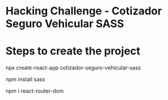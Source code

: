 # Hacking Challenge - Cotizador Seguro Vehicular SASS

# Steps to create the project

npx create-react-app cotizador-seguro-vehicular-sass

npm install sass

npm i react-router-dom